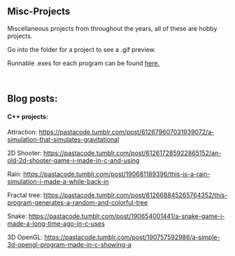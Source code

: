 ## Misc-Projects
Miscellaneous projects from throughout the years, all of these are hobby projects. 

Go into the folder for a project to see a .gif preview.

Runnable .exes for each program can be found [here.](https://github.com/techiew/Misc-Projects/releases)

&nbsp;

## Blog posts:

#### C++ projects:

Attraction: https://pastacode.tumblr.com/post/612679607031939072/a-simulation-that-simulates-gravitational

2D Shooter: https://pastacode.tumblr.com/post/612617285922865152/an-old-2d-shooter-game-i-made-in-c-and-using

Rain: https://pastacode.tumblr.com/post/190681189396/this-is-a-rain-simulation-i-made-a-while-back-in

Fractal tree: https://pastacode.tumblr.com/post/612668845265764352/this-program-generates-a-random-and-colorful-tree

Snake: https://pastacode.tumblr.com/post/190654001441/a-snake-game-i-made-a-long-time-ago-in-c-uses

3D OpenGL: https://pastacode.tumblr.com/post/190757592986/a-simple-3d-opengl-program-made-in-c-showing-a
